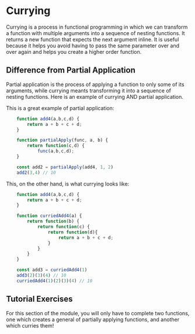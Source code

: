 # Currying

Currying is a process in functional programming in which we can transform a function with multiple arguments into a sequence of nesting functions. It returns a new function that expects the next argument inline. It is useful because it helps you avoid having to pass the same parameter over and over again and helps you create a higher order function.

## Difference from Partial Application

Partial application is the process of applying a function to only some of its arguments, while currying meants transforming it into a sequence of nesting functions. Here is an example of currying AND partial application.

This is a great example of partial application:
``` javascript
    function add4(a,b,c,d) {
        return a + b + c + d;
    }

    function partialApply(func, a, b) {
        return function(c,d) {
            func(a,b,c,d);
    }

    const add2 = partialApply(add4, 1, 2)
    add2(3,4) // 10

```

This, on the other hand, is what currying looks like:

``` javascript
    function add4(a,b,c,d) {
        return a + b + c + d;
    }

    function curriedAdd4(a) {
        return function(b) {
            return function(c) {
                return function(d){
                    return a + b + c + d;
                }
            }
        }
    }

    const add3 = curriedAdd4(1)
    add3(2)(3)(4) // 10
    curriedAdd4(1)(2)(3)(4) // 10

```

## Tutorial Exercises

For this section of the module, you will only have to complete two functions, one which creates a general of partially applying functions, and another which curries them!

